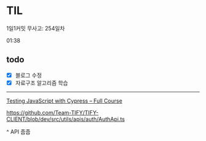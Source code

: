 # TIL

1일1커밋 무사고: 254일차

01:38

## todo

- [x] 블로그 수정
- [x] 자료구조 알고리즘 학습

---

[Testing JavaScript with Cypress – Full Course](https://www.youtube.com/watch?v=u8vMu7viCm8)

https://github.com/Team-TIFY/TIFY-CLIENT/blob/dev/src/utils/apis/auth/AuthApi.ts

^ API 줍줍
